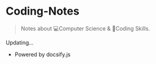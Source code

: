 # Coding-Notes

> Notes about 💻Computer Science & 📝Coding Skills.

Updating...

* Powered by docsify.js